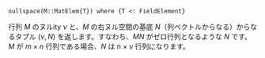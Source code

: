 ```
nullspace(M::MatElem{T}) where {T <: FieldElement}
```

行列 $M$ のヌルity $\nu$ と、$M$ の右ヌル空間の基底 $N$（列ベクトルからなる）からなるタプル $(\nu, N)$ を返します。すなわち、$MN$ がゼロ行列となるような $N$ です。$M$ が $m \times n$ 行列である場合、$N$ は $n \times \nu$ 行列になります。
